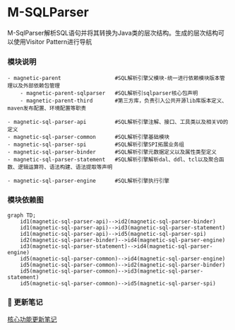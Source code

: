 #  M-SQLParser

M-SqlParser解析SQL语句并将其转换为Java类的层次结构。生成的层次结构可以使用Visitor Pattern进行导航

### 模块说明
```
- magnetic-parent                 #SQL解析引擎父模块-统一进行依赖模块版本管理以及外部依赖包管理
    - magnetic-parent-sqlparser   #SQL解析引sqlparser核心包声明
    - magnetic-parent-third       #第三方库，负责引入公共开源lib库版本定义、maven发布配置、环境配置等职责

- magnetic-sql-parser-api         #SQL解析引擎注解、接口、工具类以及相关VO的定义
- magnetic-sql-parser-common      #SQL解析引擎基础模块
- magnetic-sql-parser-spi         #SQL解析引擎SPI拓展业务组
- magnetic-sql-parser-binder      #SQL解析引擎元数据定义以及属性类型定义
- magnetic-sql-parser-statement   #SQL解析引擎解析dal、ddl、tcl以及聚合函数、逻辑运算符、语法构建、语法提取等声明

- magnetic-sql-parser-engine      #SQL解析引擎执行引擎
```

### 模块依赖图
```mermaid
graph TD;
	id1(magnetic-sql-parser-api)-->id2(magnetic-sql-parser-binder)
    id1(magnetic-sql-parser-api)-->id3(magnetic-sql-parser-statement)
    id1(magnetic-sql-parser-api)-->id5(magnetic-sql-parser-spi)
    id2(magnetic-sql-parser-binder)-->id4(magnetic-sql-parser-engine)
    id3(magnetic-sql-parser-statement)-->id4(magnetic-sql-parser-engine)
    id5(magnetic-sql-parser-common)-->id4(magnetic-sql-parser-engine)
    id5(magnetic-sql-parser-common)-->id2(magnetic-sql-parser-binder)
    id5(magnetic-sql-parser-common)-->id3(magnetic-sql-parser-statement)
    id5(magnetic-sql-parser-common)-->id5(magnetic-sql-parser-spi)
```

###  :pencil:  更新笔记
[核心功能更新笔记](https://gitee.com/M-SQLParse/M-SqlParser/blob/develop/Update-notes.md)